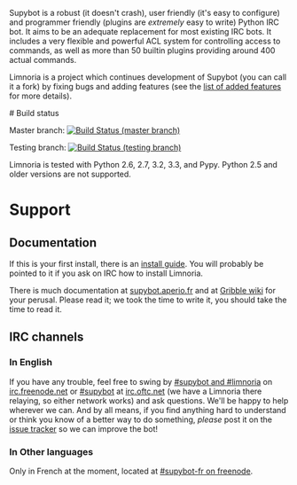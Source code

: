 Supybot is a robust (it doesn't crash), user friendly (it's easy to
configure) and programmer friendly (plugins are *extremely* easy to
write) Python IRC bot.  It aims to be an adequate replacement for most
existing IRC bots.  It includes a very flexible and powerful ACL system
for controlling access to commands, as well as more than 50 builtin plugins
providing around 400 actual commands.

Limnoria is a project which continues development of Supybot (you can
call it a fork) by fixing bugs and adding features (see the
[list of added features](https://github.com/ProgVal/Limnoria/wiki/LGC) for
more details).

# Build status

Master branch: [![Build Status (master branch)](https://travis-ci.org/ProgVal/Limnoria.png?branch=master)](https://travis-ci.org/ProgVal/Limnoria)

Testing branch: [![Build Status (testing branch)](https://travis-ci.org/ProgVal/Limnoria.png?branch=testing)](https://travis-ci.org/ProgVal/Limnoria)

Limnoria is tested with Python 2.6, 2.7, 3.2, 3.3, and Pypy. Python 2.5 and
older versions are not supported.

# Support

## Documentation

If this is your first install, there is an [install guide](http://supybot.aperio.fr/doc/use/install.html).
You will probably be pointed to it if you ask on IRC how to install Limnoria.

There is much documentation
at [supybot.aperio.fr] and at [Gribble wiki] for your perusal.  Please read it; we took the
time to write it, you should take the time to read it.

[supybot.aperio.fr]:http://supybot.aperio.fr/doc
[Gribble wiki]:https://sourceforge.net/apps/mediawiki/gribble/index.php?title=Main_Page

## IRC channels

### In English

If you have any trouble, feel free to swing by [#supybot and #limnoria](irc://chat.freenode.net/#supybot,#limnoria) on
[irc.freenode.net](irc://chat.freenode.net) or [#supybot](irc://irc.oftc.net/#supybot) at [irc.oftc.net](irc://irc.oftc.net) (we have a Limnoria there relaying,
so either network works) and ask questions.  We'll be happy to help
wherever we can.  And by all means, if you find anything hard to
understand or think you know of a better way to do something,
*please* post it on the [issue tracker] so we can improve the bot!

[issue tracker]:https://github.com/ProgVal/Limnoria/issues


### In Other languages

Only in French at the moment, located at [#supybot-fr on freenode](irc://chat.freenode.net/#supybot-fr).

